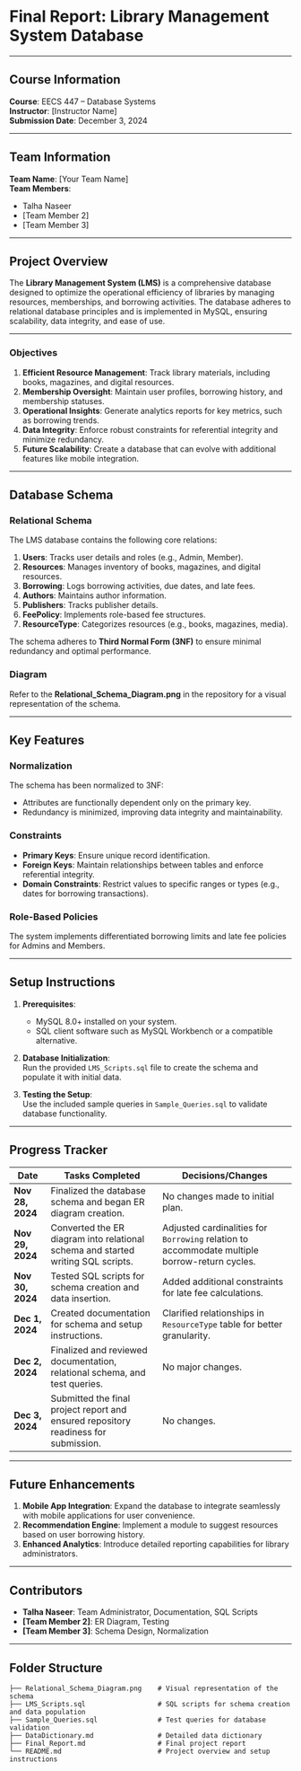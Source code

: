 # **Final Report: Library Management System Database**

---

## **Course Information**  
**Course**: EECS 447 – Database Systems  
**Instructor**: [Instructor Name]  
**Submission Date**: December 3, 2024  

---

## **Team Information**  
**Team Name**: [Your Team Name]  
**Team Members**:  
- Talha Naseer  
- [Team Member 2]  
- [Team Member 3]  

---

## **Project Overview**

The **Library Management System (LMS)** is a comprehensive database designed to optimize the operational efficiency of libraries by managing resources, memberships, and borrowing activities. The database adheres to relational database principles and is implemented in MySQL, ensuring scalability, data integrity, and ease of use.

---

### **Objectives**
1. **Efficient Resource Management**: Track library materials, including books, magazines, and digital resources.  
2. **Membership Oversight**: Maintain user profiles, borrowing history, and membership statuses.  
3. **Operational Insights**: Generate analytics reports for key metrics, such as borrowing trends.  
4. **Data Integrity**: Enforce robust constraints for referential integrity and minimize redundancy.  
5. **Future Scalability**: Create a database that can evolve with additional features like mobile integration.

---

## **Database Schema**

### **Relational Schema**
The LMS database contains the following core relations:  
1. **Users**: Tracks user details and roles (e.g., Admin, Member).  
2. **Resources**: Manages inventory of books, magazines, and digital resources.  
3. **Borrowing**: Logs borrowing activities, due dates, and late fees.  
4. **Authors**: Maintains author information.  
5. **Publishers**: Tracks publisher details.  
6. **FeePolicy**: Implements role-based fee structures.  
7. **ResourceType**: Categorizes resources (e.g., books, magazines, media).  

The schema adheres to **Third Normal Form (3NF)** to ensure minimal redundancy and optimal performance.

### **Diagram**
Refer to the **Relational_Schema_Diagram.png** in the repository for a visual representation of the schema.  

---

## **Key Features**

### **Normalization**
The schema has been normalized to 3NF:
- Attributes are functionally dependent only on the primary key.
- Redundancy is minimized, improving data integrity and maintainability.

### **Constraints**
- **Primary Keys**: Ensure unique record identification.
- **Foreign Keys**: Maintain relationships between tables and enforce referential integrity.
- **Domain Constraints**: Restrict values to specific ranges or types (e.g., dates for borrowing transactions).

### **Role-Based Policies**
The system implements differentiated borrowing limits and late fee policies for Admins and Members.

---

## **Setup Instructions**

1. **Prerequisites**:  
   - MySQL 8.0+ installed on your system.  
   - SQL client software such as MySQL Workbench or a compatible alternative.  

2. **Database Initialization**:  
   Run the provided `LMS_Scripts.sql` file to create the schema and populate it with initial data.

3. **Testing the Setup**:  
   Use the included sample queries in `Sample_Queries.sql` to validate database functionality.

---

## **Progress Tracker**

| **Date**       | **Tasks Completed**                                                                 | **Decisions/Changes**                                                                                   |
|-----------------|-------------------------------------------------------------------------------------|---------------------------------------------------------------------------------------------------------|
| **Nov 28, 2024**| Finalized the database schema and began ER diagram creation.                        | No changes made to initial plan.                                                                       |
| **Nov 29, 2024**| Converted the ER diagram into relational schema and started writing SQL scripts.    | Adjusted cardinalities for `Borrowing` relation to accommodate multiple borrow-return cycles.           |
| **Nov 30, 2024**| Tested SQL scripts for schema creation and data insertion.                         | Added additional constraints for late fee calculations.                                                |
| **Dec 1, 2024** | Created documentation for schema and setup instructions.                           | Clarified relationships in `ResourceType` table for better granularity.                                |
| **Dec 2, 2024** | Finalized and reviewed documentation, relational schema, and test queries.          | No major changes.                                                                                      |
| **Dec 3, 2024** | Submitted the final project report and ensured repository readiness for submission. | No changes.                                                                                            |

---

## **Future Enhancements**

1. **Mobile App Integration**: Expand the database to integrate seamlessly with mobile applications for user convenience.
2. **Recommendation Engine**: Implement a module to suggest resources based on user borrowing history.
3. **Enhanced Analytics**: Introduce detailed reporting capabilities for library administrators.

---

## **Contributors**
- **Talha Naseer**: Team Administrator, Documentation, SQL Scripts  
- **[Team Member 2]**: ER Diagram, Testing  
- **[Team Member 3]**: Schema Design, Normalization  

---

## **Folder Structure**
```plaintext
├── Relational_Schema_Diagram.png    # Visual representation of the schema
├── LMS_Scripts.sql                  # SQL scripts for schema creation and data population
├── Sample_Queries.sql               # Test queries for database validation
├── DataDictionary.md                # Detailed data dictionary
├── Final_Report.md                  # Final project report
└── README.md                        # Project overview and setup instructions
